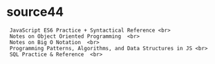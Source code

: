 # source44
     JavaScript ES6 Practice + Syntactical Reference <br>
     Notes on Object Oriented Programming  <br>
     Notes on Big O Notation  <br>
     Programming Patterns, Algorithms, and Data Structures in JS <br>
     SQL Practice & Reference  <br>
